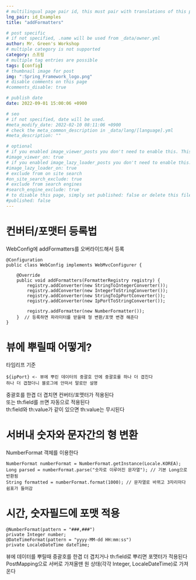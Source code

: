 ```yaml
---
# multilingual page pair id, this must pair with translations of this page. (This name must be unique)
lng_pair: id_Examples
title: "addFormatters"

# post specific
# if not specified, .name will be used from _data/owner.yml
author: Mr. Green's Workshop
# multiple category is not supported
category: 스프링
# multiple tag entries are possible
tags: [config]
# thumbnail image for post
img: ":Spring_Framework_logo.png"
# disable comments on this page
#comments_disable: true

# publish date
date: 2022-09-01 15:00:06 +0900

# seo
# if not specified, date will be used.
#meta_modify_date: 2022-02-10 08:11:06 +0900
# check the meta_common_description in _data/lang/[language].yml
#meta_description: ""

# optional
# if you enabled image_viewer_posts you don't need to enable this. This is only if image_viewer_posts = false
#image_viewer_on: true
# if you enabled image_lazy_loader_posts you don't need to enable this. This is only if image_lazy_loader_posts = false
#image_lazy_loader_on: true
# exclude from on site search
#on_site_search_exclude: true
# exclude from search engines
#search_engine_exclude: true
# to disable this page, simply set published: false or delete this file
#published: false
---
```


<!-- outline-start -->

<!-- outline-end -->

# 컨버터/포맷터 등록법   
WebConfig에 addFormatters를 오버라이드해서 등록   

```
@Configuration
public class WebConfig implements WebMvcConfigurer {

    @Override
    public void addFormatters(FormatterRegistry registry) {
        registry.addConverter(new StringToIntegerConverter());
        registry.addConverter(new IntegerToStringConverter());
        registry.addConverter(new StringToIpPortConverter());
        registry.addConverter(new IpPortToStringConverter());

        registry.addFormatter(new NumberFormatter());
    }  // 등록하면 파라미터를 받을때 형 변환/포맷 변경 해준다
}
```

# 뷰에 뿌릴때 어떻게?   
타임리프 기준
```
${ipPort} <- 뷰에 뿌린 데이터의 중괄호 안에 중괄호를 하나 더 겹친다
하나 더 겹쳤더니 블로그에 안떠서 말로만 설명
```
중괄호를 한겹 더 겹치면 컨버터/포맷터가 적용된다   
또는 th:field를 쓰면 자동으로 적용된다   
th:field와 th:value가 같이 있으면 th:value는 무시된다   

# 서버내 숫자와 문자간의 형 변환   
NumberFormat 객체를 이용한다   
```
NumberFormat numberFormat = NumberFormat.getInstance(Locale.KOREA);
Long parsed = numberFormat.parse("숫자로 이루어진 문자열"); // 기본 Long으로 반환됨
String formatted = numberFormat.format(1000); // 문자열로 바뀌고 3자리마다 쉼표가 들어감
```
# 시간, 숫자필드에 포맷 적용   
```
@NumberFormat(pattern = "###,###")
private Integer number;
@DateTimeFormat(pattern = "yyyy-MM-dd HH:mm:ss")
private LocaleDateTime dateTime;
```
뷰에 데이터를 뿌릴때 중괄호를 한겹 더 겹치거나 th:field로 뿌리면 포맷터가 적용된다   
PostMapping으로 서버로 가져올땐 원 상태(각각 Integer, LocaleDateTime)로 가져온다   


